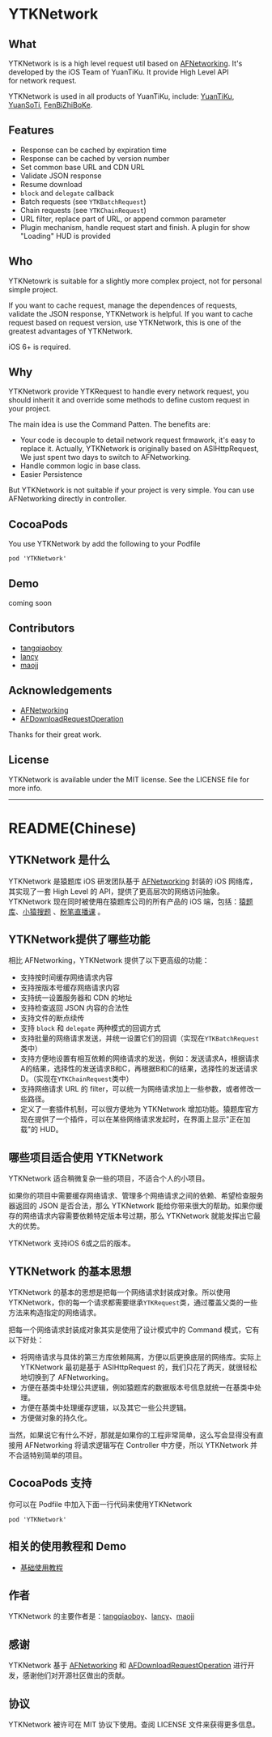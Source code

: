 YTKNetwork
==========

## What

YTKNetwork is is a high level request util based on [AFNetworking][AFNetworking]. It's developed by the iOS Team of YuanTiKu. It provide High Level API for network request.

YTKNetwork is used in all products of YuanTiKu, include: [YuanTiKu][YuanTiKu], [YuanSoTi][YuanSoTi], [FenBiZhiBoKe][FenBiZhiBoKe].

## Features

* Response can be cached by expiration time
* Response can be cached by version number
* Set common base URL and CDN URL
* Validate JSON response
* Resume download
* `block` and `delegate` callback
* Batch requests (see `YTKBatchRequest`)
* Chain requests (see `YTKChainRequest`)
* URL filter, replace part of URL, or append common parameter 
* Plugin mechanism, handle request start and finish. A plugin for show "Loading" HUD is provided

## Who

YTKNetowrk is suitable for a slightly more complex project, not for personal simple project.

If you want to cache request, manage the dependences of requests, validate the JSON response, YTKNetwork is helpful. If you want to cache request based on request version, use YTKNetwork, this is one of the greatest advantages of YTKNetwork.

iOS 6+ is required.

## Why 

YTKNetwork provide YTKRequest to handle every network request, you should inherit it and override some methods to define custom request in your project.

The main idea is use the Command Patten. The benefits are:

 * Your code is decouple to detail network request frmawork, it's easy to replace it. Actually, YTKNetwork is originally based on ASIHttpRequest, We just spent two days to switch to AFNetworking.
 * Handle common logic in base class.
 * Easier Persistence

But YTKNetwork is not suitable if your project is very simple. You can use AFNetworking directly in controller.

## CocoaPods
You use YTKNetwork by add the following to your Podfile

    pod 'YTKNetwork'

## Demo

coming soon

## Contributors

 * [tangqiaoboy][tangqiaoboyGithub]
 * [lancy][lancyGithub]
 * [maojj][maojjGithub]

## Acknowledgements

 * [AFNetworking]
 * [AFDownloadRequestOperation]

Thanks for their great work.
 
## License

YTKNetwork is available under the MIT license. See the LICENSE file for more info.

---
README(Chinese)
==========

## YTKNetwork 是什么

YTKNetwork 是猿题库 iOS 研发团队基于 [AFNetworking][AFNetworking] 封装的 iOS 网络库，其实现了一套 High Level 的 API，提供了更高层次的网络访问抽象。YTKNetwork 现在同时被使用在猿题库公司的所有产品的 iOS 端，包括：[猿题库][YuanTiKu]、[小猿搜题][YuanSoTi] 、[粉笔直播课][FenBiZhiBoKe] 。

## YTKNetwork提供了哪些功能

相比 AFNetworking，YTKNetwork 提供了以下更高级的功能：

 * 支持按时间缓存网络请求内容
 * 支持按版本号缓存网络请求内容
 * 支持统一设置服务器和 CDN 的地址
 * 支持检查返回 JSON 内容的合法性
 * 支持文件的断点续传
 * 支持 `block` 和 `delegate` 两种模式的回调方式
 * 支持批量的网络请求发送，并统一设置它们的回调（实现在`YTKBatchRequest`类中）
 * 支持方便地设置有相互依赖的网络请求的发送，例如：发送请求A，根据请求A的结果，选择性的发送请求B和C，再根据B和C的结果，选择性的发送请求D。（实现在`YTKChainRequest`类中）
 * 支持网络请求 URL 的 filter，可以统一为网络请求加上一些参数，或者修改一些路径。
 * 定义了一套插件机制，可以很方便地为 YTKNetwork 增加功能。猿题库官方现在提供了一个插件，可以在某些网络请求发起时，在界面上显示"正在加载"的 HUD。

## 哪些项目适合使用 YTKNetwork

YTKNetwork 适合稍微复杂一些的项目，不适合个人的小项目。

如果你的项目中需要缓存网络请求、管理多个网络请求之间的依赖、希望检查服务器返回的 JSON 是否合法，那么 YTKNetwork 能给你带来很大的帮助。如果你缓存的网络请求内容需要依赖特定版本号过期，那么 YTKNetwork 就能发挥出它最大的优势。

YTKNetwork 支持iOS 6或之后的版本。

## YTKNetwork 的基本思想

YTKNetwork 的基本的思想是把每一个网络请求封装成对象。所以使用 YTKNetwork，你的每一个请求都需要继承`YTKRequest`类，通过覆盖父类的一些方法来构造指定的网络请求。

把每一个网络请求封装成对象其实是使用了设计模式中的 Command 模式，它有以下好处：

 * 将网络请求与具体的第三方库依赖隔离，方便以后更换底层的网络库。实际上 YTKNetwork 最初是基于 ASIHttpRequest 的，我们只花了两天，就很轻松地切换到了 AFNetworking。
 * 方便在基类中处理公共逻辑，例如猿题库的数据版本号信息就统一在基类中处理。
 * 方便在基类中处理缓存逻辑，以及其它一些公共逻辑。
 * 方便做对象的持久化。

当然，如果说它有什么不好，那就是如果你的工程非常简单，这么写会显得没有直接用 AFNetworking 将请求逻辑写在 Controller 中方便，所以 YTKNetwork 并不合适特别简单的项目。

## CocoaPods 支持

你可以在 Podfile 中加入下面一行代码来使用YTKNetwork

    pod 'YTKNetwork'

## 相关的使用教程和 Demo

 * [基础使用教程][BasicGuide-CN]

## 作者

YTKNetwork 的主要作者是：[tangqiaoboy][tangqiaoboyGithub]、[lancy][lancyGithub]、[maojj][maojjGithub]

## 感谢

YTKNetwork 基于 [AFNetworking][AFNetworking] 和 [AFDownloadRequestOperation][AFDownloadRequestOperation] 进行开发，感谢他们对开源社区做出的贡献。

## 协议

YTKNetwork 被许可在 MIT 协议下使用。查阅 LICENSE 文件来获得更多信息。


<!-- external links -->

[BasicGuide-CN]: BasicGuide.md
[YuanTiKu]:http://www.yuantiku.com
[YuanSoTi]:http://www.yuansouti.com/
[FenBiZhiBoKe]:http://ke.fenbi.com/
[tangqiaoboyGithub]:https://github.com/tangqiaoboy
[lancyGithub]:https://github.com/lancy
[maojjGithub]:https://github.com/maojj
[AFNetworking]:https://github.com/AFNetworking/AFNetworking
[AFDownloadRequestOperation]:https://github.com/steipete/AFDownloadRequestOperation
